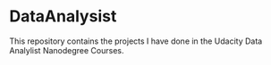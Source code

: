 # DataAnalysist
This repository contains the projects I have done in the Udacity Data Analylist Nanodegree Courses.
